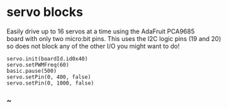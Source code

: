 # servo blocks

Easily drive up to 16 servos at a time using the AdaFruit PCA9685  
board with only two micro:bit pins. This uses the I2C logic pins (19 and 20)
so does not block any of the other I/O you might want to do!



```sim
servo.init(boardId.id0x40)
servo.setPWMFreq(60)
basic.pause(500)
servo.setPin(0, 400, false)
servo.setPin(0, 1000, false)
```


### ~


